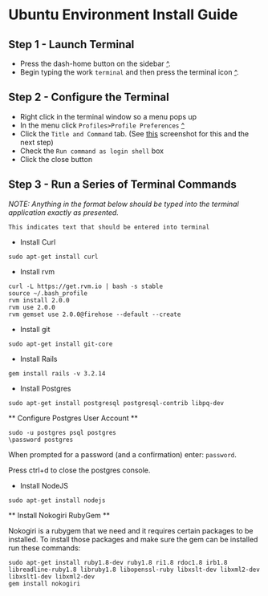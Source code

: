 Ubuntu Environment Install Guide
===================

Step 1 - Launch Terminal
----------

* Press the dash-home button on the sidebar [^](http://i.imgur.com/6Y16pS1.jpg).
* Begin typing the work `terminal` and then press the terminal icon [^](http://i.imgur.com/xU4rZSW.png).

Step 2 - Configure the Terminal
---------------

* Right click in the terminal window so a menu pops up
* In the menu click `Profiles>Profile Preferences` [^](http://i.imgur.com/RwbAyOK.png)
* Click the `Title and Command` tab.  (See [this](http://i.imgur.com/iioFIpF.png) screenshot for this and the next step)
* Check the `Run command as login shell` box
* Click the close button

Step 3 - Run a Series of Terminal Commands
-----------

_NOTE: Anything in the format below should be typed into the terminal application exactly as presented._

```
This indicates text that should be entered into terminal
```

* Install Curl

```
sudo apt-get install curl
```

* Install rvm

```
curl -L https://get.rvm.io | bash -s stable
source ~/.bash_profile
rvm install 2.0.0
rvm use 2.0.0
rvm gemset use 2.0.0@firehose --default --create
```

* Install git

```
sudo apt-get install git-core
```

* Install Rails

```
gem install rails -v 3.2.14
```

* Install Postgres

```
sudo apt-get install postgresql postgresql-contrib libpq-dev
```


** Configure Postgres User Account **

```
sudo -u postgres psql postgres
\password postgres
```

When prompted for a password (and a confirmation) enter: `password`.

Press ctrl+d to close the postgres console.

* Install NodeJS

```
sudo apt-get install nodejs
```


** Install Nokogiri RubyGem **

Nokogiri is a rubygem that we need and it requires certain packages to be installed.  To install those packages and make sure the gem can be installed run these commands:

```
sudo apt-get install ruby1.8-dev ruby1.8 ri1.8 rdoc1.8 irb1.8 libreadline-ruby1.8 libruby1.8 libopenssl-ruby libxslt-dev libxml2-dev libxslt1-dev libxml2-dev
gem install nokogiri
```
